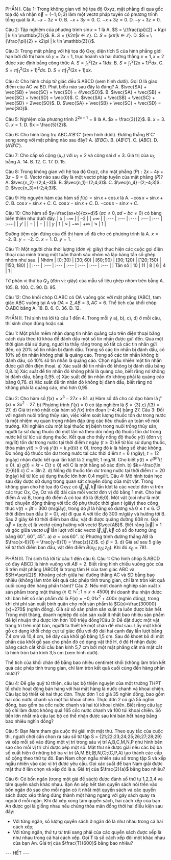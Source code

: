 PHẦN I.
Câu 1: Trong không gian với hệ tọa độ Oxyz, mặt phẳng đi qua gốc toạ độ và nhận $\vec{n}=(-1;0;3)$ làm một vectơ pháp tuyến có phương trình tổng quát là
A. $-x-3z=0$.
B. $-x+3y=0$.
C. $-x+3z=0$.
D. $-y+3z=0$.

Câu 2: Tập nghiệm của phương trình $\sin x=1$ là
A. $S = \{\frac{\pi}{2} + k\pi | k \in \mathbb{Z}\}$.
B. $S = \{k2\pi | k \in \mathbb{Z}\}$.
C. $S = \{k\pi | k \in \mathbb{Z}\}$.
D. $S = \{\frac{\pi}{2} + k2\pi | k \in \mathbb{Z}\}$.

Câu 3: Trong mặt phẳng với hệ tọa độ Oxy, diện tích S của hình phẳng giới hạn bởi đồ thị hàm số $y=2x+1$, trục hoành và hai đường thẳng $x=1, x=2$ được xác định bằng công thức
A. $S = \int_{1}^{2}(2x+1)dx$.
B. $S = \int_{1}^{2}(2x+1)^2 dx$.
C. $S = \pi \int_{1}^{2}(2x+1)^2 dx$.
D. $S = \pi \int_{1}^{2}(2x+1)dx$.

Câu 4: Cho hình chóp tứ giác đều S.ABCD (xem hình dưới). Gọi O là giao điểm của AC và BD. Phát biểu nào sau đây là đúng?
A. $\vec{SA} + \vec{SB} + \vec{SC} + \vec{SD} = 4\vec{SO}$.
B. $\vec{SA} + \vec{SB} + \vec{SC} + \vec{SD} = \vec{0}$.
C. $\vec{SA} + \vec{SB} + \vec{SC} + \vec{SD} = 2\vec{SO}$.
D. $\vec{SA} + \vec{SB} + \vec{SC} + \vec{SD} = \vec{SO}$.

Câu 5: Nghiệm của phương trình $2^{2x+1} = 8$ là
A. $x = \frac{3}{2}$.
B. $x=3$.
C. $x=1$.
D. $x = \frac{5}{2}$.

Câu 6: Cho hình lăng trụ ABC.A'B'C' (xem hình dưới). Đường thẳng B'C' song song với mặt phẳng nào sau đây?
A. $(B'BC)$.
B. $(AB'C')$.
C. $(ABC)$.
D. $(A'B'C')$.

Câu 7: Cho cấp số cộng $(u_n)$ với $u_1=2$ và công sai $d=3$. Giá trị của $u_5$ bằng
A. 14.
B. 12.
C. 17.
D. 15.

Câu 8: Trong không gian với hệ tọa độ Oxyz, cho mặt phẳng $(P): 2x-4y+3z-9=0$. Vectơ nào sau đây là một vectơ pháp tuyến của mặt phẳng $(P)$?
A. $\vec{n_2}=(2;4;-3)$.
B. $\vec{n_1}=(2;4;3)$.
C. $\vec{n_4}=(2;-4;3)$.
D. $\vec{n_3}=(-2;4;3)$.

Câu 9: Họ nguyên hàm của hàm số $f(x)=\sin x+\cos x$ là
A. $-\cos x+\sin x+C$.
B. $\cos x+\sin x+C$.
C. $\cos x-\sin x+C$.
D. $-\cos x-\sin x+C$.

Câu 10: Cho hàm số $y=\frac{ax+b}{cx+d}$ ($ac \neq 0, ad-bc \neq 0$) có bảng biến thiên như dưới đây.
| $x$ | $-\infty$ | | $-2$ | | $+\infty$ |
| :--- | :--- | :--- | :--- | :--- | :--- |
| $y'$ | | $-$ | | $-$ | |
| $y$ | $1$ | $\searrow$ | $-\infty$ | $+\infty$ | $\searrow$ | $1$ |

Đường tiệm cận đứng của đồ thị hàm số đã cho có phương trình là
A. $x=-2$.
B. $y=-2$.
C. $x=1$.
D. $y=1$.

Câu 11: Một người chia thời lượng (đơn vị: giây) thực hiện các cuộc gọi điện thoại của mình trong một tuần thành sáu nhóm và lập bảng tần số ghép nhóm như sau.
| Nhóm | $[0;30)$ | $[30;60)$ | $[60;90)$ | $[90;120)$ | $[120;150)$ | $[150;180)$ |
| :--- | :--- | :--- | :--- | :--- | :--- | :--- |
| Tần số | 10 | 11 | 8 | 6 | 4 | 1 |

Tứ phân vị thứ ba $Q_3$ (đơn vị: giây) của mẫu số liệu ghép nhóm trên bằng
A. 105.
B. 100.
C. 90.
D. 95.

Câu 12: Cho khối chóp O.ABC có OA vuông góc với mặt phẳng (ABC), tam giác ABC vuông tại A và $OA=2, AB=3, AC=6$. Thể tích của khối chóp O.ABC bằng
A. 18.
B. 6.
C. 36.
D. 12.

PHẦN II. Thí sinh trả lời từ câu 1 đến 4. Trong mỗi ý a), b), c), d) ở mỗi câu, thí sinh chọn đúng hoặc sai.

Câu 1: Một phần mềm nhận dạng tin nhắn quảng cáo trên điện thoại bằng cách dựa theo từ khóa để đánh dấu một số tin nhắn được gửi đến. Qua một thời gian dài sử dụng, người ta thấy rằng trong số tất cả các tin nhắn gửi đến, có 20% số tin nhắn bị đánh dấu. Trong số các tin nhắn bị đánh dấu, có 10% số tin nhắn không phải là quảng cáo. Trong số các tin nhắn không bị đánh dấu, có 10% số tin nhắn là quảng cáo.
Chọn ngẫu nhiên một tin nhắn được gửi đến điện thoại.
a) Xác suất để tin nhắn đó không bị đánh dấu bằng 0,8.
b) Xác suất để tin nhắn đó không phải là quảng cáo, biết rằng nó không bị đánh dấu, bằng 0,95.
c) Xác suất để tin nhắn đó không phải là quảng cáo bằng 0,76.
d) Xác suất để tin nhắn đó không bị đánh dấu, biết rằng nó không phải là quảng cáo, nhỏ hơn 0,95.

Câu 2: Cho hàm số $f(x)=x^3-27x+81$.
a) Hàm số đã cho có đạo hàm là $f'(x)=3x^2-27$.
b) Phương trình $f'(x)=0$ có tập nghiệm là $S=\{3\}$.c) $f(3)=27$.
d) Giá trị nhỏ nhất của hàm số $f(x)$ trên đoạn $[-4;4]$ bằng 27.
Câu 3: Đối với ngành nuôi trồng thủy sản, việc kiểm soát lượng thuốc tồn dư trong nước là một nhiệm vụ quan trọng nhằm đáp ứng các tiêu chuẩn an toàn về môi trường. Khi nghiên cứu một loại thuốc trị bệnh trong nuôi trồng thủy sản, người ta sử dụng thuốc đó một lần và theo dõi nồng độ thuốc tồn dư trong nước kể từ lúc sử dụng thuốc. Kết quả cho thấy nồng độ thuốc $y(t)$ (đơn vị: mg/lít) tồn dư trong nước tại thời điểm $t$ ngày ($t \ge 0$) kể từ lúc sử dụng thuốc, thỏa mãn $y(t)>0$ và $y'(t) = k.y(t) (t \ge 0)$, trong đó $k$ là hằng số khác không. Đo nồng độ thuốc tồn dư trong nước tại các thời điểm $t=6$ (ngày); $t=12$ (ngày) nhận được kết quả lần lượt là 2 mg/lít; 1 mg/lít. Cho biết $y(t) = e^{g(t)} (t \ge 0)$.
a) $g(t)=kt+C (t \ge 0)$ với C là một hằng số xác định.
b) $k=-\frac{\ln 2}{6}$
c) $C=3\ln 2$.
d) Nồng độ thuốc tồn dư trong nước tại thời điểm $t=20$ (ngày) kể từ lúc sử dụng thuốc lớn hơn 0,4 mg/lít.
Câu 4: Mô hình toán học sau đây được sử dụng trong quan sát chuyển động của một vật. Trong không gian cho hệ tọa độ Oxyz có $\vec{i}, \vec{j}, \vec{k}$ lần lượt là các vectơ đơn vị trên các trục Ox, Oy, Oz và độ dài của mỗi vectơ đơn vị đó bằng 1 mét. Cho hai điểm A và B, trong đó điểm A có tọa độ là (6;6;0). Một vật (coi như là một hạt) chuyển động thẳng với tốc độ phụ thuộc thời gian $t$ (giây) theo công thức $v(t) = \beta t+300$ (m/giây), trong đó $\beta$ là hằng số dương và $0 \le t \le 6$. Ở thời điểm ban đầu ($t=0$), vật đi qua A với tốc độ 300 m/giây và hướng tới B. Sau 2 giây kể từ thời điểm ban đầu, vật đi được quãng đường 608 m. Gọi $\vec{u}=(a;b;c)$ là vectơ cùng hướng với vectơ $\vec{AB}$. Biết rằng $|\vec{u}|=1$ và góc giữa vectơ $\vec{u}$ lần lượt với các vectơ $\vec{i}, \vec{j}, \vec{k}$ có số đo tương ứng bằng $60^\circ, 60^\circ, 45^\circ$.
a) $a = \cos 60^\circ$.
b) Phương trình đường thẳng AB là $\frac{x-6}{1} = \frac{y-6}{1} = \frac{z}{2}$.
c) $\beta=3$.
d) Giả sử sau 5 giây kể từ thời điểm ban đầu, vật đến điểm $B(x_B; y_B; z_B)$. Khi đó $x_B = 781$.

PHẦN III. Thí sinh trả lời từ câu 1 đến câu 6.
Câu 1: Cho hình chóp S.ABCD có đáy ABCD là hình vuông với $AB=2$. Biết rằng hình chiếu vuông góc của S trên mặt phẳng (ABCD) là trọng tâm H của tam giác ABC và $SH=\sqrt{2}$. Khoảng cách giữa hai đường thẳng AC và SD bằng bao nhiêu (không làm tròn kết quả các phép tính trung gian, chỉ làm tròn kết quả cuối cùng đến hàng phần trăm)?
Câu 2: Nếu một doanh nghiệp sản xuất x sản phẩm trong một tháng ($x \in \mathbb{N}^*; 1 \le x \le 4500$) thì doanh thu nhận được khi bán hết số sản phẩm đó là $F(x)=-0,01x^2+400x$ (nghìn đồng), trong khi chi phí sản xuất bình quân cho mỗi sản phẩm là $G(x)=\frac{30000}{x}+270$ (nghìn đồng). Giả sử số sản phẩm sản xuất ra luôn được bán hết. Trong một tháng, doanh nghiệp đó cần sản xuất ít nhất bao nhiêu sản phẩm để lợi nhuận thu được lớn hơn 100 triệu đồng?Câu 3: Để đặt được một vật trang trí trên mặt bàn, người ta thiết kế một chân đế như sau. Lấy một khối gỗ có dạng khối chóp cụt tứ giác đều với độ dài hai cạnh đáy lần lượt bằng 7,4 cm và 10,4 cm, bề dày của khối gỗ bằng 1,5 cm. Sau đó khoét bỏ đi một phần của khối gỗ sao cho phần đó có dạng vật thể H, ở đó H nhận được bằng cách cắt khối cầu bán kính 5,7 cm bởi một mặt phẳng cắt mà mặt cắt là hình tròn bán kính 3,5 cm (xem hình dưới).

Thể tích của khối chân đế bằng bao nhiêu centimét khối (không làm tròn kết quả các phép tính trung gian, chỉ làm tròn kết quả cuối cùng đến hàng phần mười)?

Câu 4: Để gây quỹ từ thiện, câu lạc bộ thiện nguyện của một trường THPT tổ chức hoạt động bán hàng với hai mặt hàng là nước chanh và khoai chiên. Câu lạc bộ thiết kế hai thực đơn. Thực đơn 1 có giá 35 nghìn đồng, bao gồm hai cốc nước chanh và một túi khoai chiên. Thực đơn 2 có giá 55 nghìn đồng, bao gồm ba cốc nước chanh và hai túi khoai chiên. Biết rằng câu lạc bộ chỉ làm được không quá 165 cốc nước chanh và 100 túi khoai chiên. Số tiền lớn nhất mà câu lạc bộ có thể nhận được sau khi bán hết hàng bằng bao nhiêu nghìn đồng?

Câu 5: Bạn Nam tham gia cuộc thi giải một mật thư. Theo quy tắc của cuộc thi, người chơi cần chọn ra sáu số từ tập S = {21;22;23;24;25;26;27;28;29} và xếp mỗi số vào đúng một vị trí trong sáu vị trí A,B,C,M,N,P như hình bên sao cho mỗi vị trí chỉ được xếp một số. Mật thư sẽ được giải nếu các bộ ba số xuất hiện ở những bộ ba vị trí (A,M,B);(B,N,C);(C,P,A) tạo thành các cấp số cộng theo thứ tự đó. Bạn Nam chọn ngẫu nhiên sáu số trong tập S và xếp ngẫu nhiên vào các vị trí được yêu cầu. Gọi xác suất để bạn Nam giải được mật thư ở lần chọn và xếp đó là a. Giá trị của $\frac{2}{a}$ bằng bao nhiêu?

Câu 6: Có bốn ngăn (trong một giá để sách) được đánh số thứ tự 1,2,3,4 và tám quyển sách khác nhau. Bạn An xếp hết tám quyển sách nói trên vào bốn ngăn đó sao cho mỗi ngăn có ít nhất một quyển sách và các quyển sách được xếp thẳng đứng thành một hàng ngang với gáy sách quay ra ngoài ở mỗi ngăn. Khi đã xếp xong tám quyển sách, hai cách xếp của bạn An được gọi là giống nhau nếu chúng thỏa mãn đồng thời hai điều kiện sau đây:
+ Với từng ngăn, số lượng quyển sách ở ngăn đó là như nhau trong cả hai cách xếp;
+ Với từng ngăn, thứ tự từ trái sang phải của các quyển sách được xếp là như nhau trong cả hai cách xếp.
Gọi T là số cách xếp đôi một khác nhau của bạn An. Giá trị của $\frac{T}{600}$ bằng bao nhiêu?

--- HẾT ---